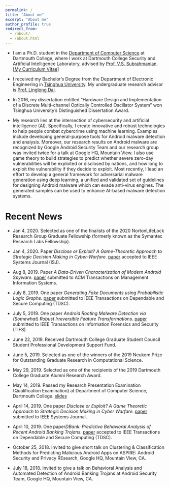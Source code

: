 ```yaml
---
permalink: /
title: "About me"
excerpt: "About me"
author_profile: true
redirect_from: 
  - /about/
  - /about.html
---
```



* I am a Ph.D. student in the [Department of Computer Science](https://web.cs.dartmouth.edu/) at Dartmouth College, where I work at Dartmouth College Security and Artificial Intelligence Laboratory, advised by [Prof. V.S. Subrahmanian](http://home.cs.dartmouth.edu/~vs//). [[My Curriculum Vitae]](http://qian-han.github.io/files/Qian_Han_CV.pdf)
* I received my Bachelor’s Degree from the Department of Electronic Engineering in [Tsinghua University](http://www.tsinghua.edu.cn/publish/thu2018en/index.html). My undergraduate research advisor is [Prof. Linglong Dai](http://oa.ee.tsinghua.edu.cn/dailinglong/). 
* In 2016, my dissertation entitled “Hardware Design and Implementation of a Discrete Multi-channel Optically Controlled Oscillator System” won Tsinghua University’s Distinguished Dissertation Award.

* My research lies at the intersection of cybersecurity and artificial intelligence (AI). Specifically, I create innovative and robust technologies to help people combat cybercrime using machine learning. Examples include developing general-purpose tools for Android malware detection and analysis. Moreover, our research results on Android malware are recognized by Google Android Security Team and our research group was invited twice for a talk at Google HQ, Mountain View. I also use game theory to build strategies to predict whether severe zero-day vulnerabilities will be exploited or disclosed by nations, and how long to exploit the vulnerability if they decide to exploit. Most recently, I lead an effort to develop a general framework for adversarial malware generation using deep learning, a unified and validated set of guidelines for designing Android malware which can evade anti-virus engines. The generated samples can be used to enhance AI-based malware detection systems.


# Recent News

* Jan 4, 2020. Selected as one of the finalists of the 2020 NortonLifeLock Research Group Graduate Fellowship (formerly known as the Symantec Research Labs Fellowship).

* Jan 4, 2020. Paper <i>Disclose or Exploit? A Game-Theoretic Approach to Strategic Decision Making in Cyber-Warfare.</i> [paper](https://qian-han.github.io/files/DiscX.pdf) accepted to IEEE Systems Journal (ISJ).

* Aug 8, 2019. Paper <i>A Data-Driven Characterization of Modern Android Spyware.</i> [paper]() submitted to ACM Transactions on Management Information Systems.

* July 8, 2019. One paper <i>Generating Fake Documents using Probabilistic Logic Graphs.</i> [paper](https://qian-han.github.io/files/Fake_PLGs.pdf) submitted to IEEE Transactions on Dependable and Secure Computing (TDSC).

* July 5, 2019. One paper <i>Android Rooting Malware Detection via (Somewhat) Robust Irreversible Feature Transformations.</i> [paper](https://qian-han.github.io/files/FARM.pdf) submitted to IEEE Transactions on Information Forensics and Security (TIFS).

* June 22, 2019. Received Dartmouth College Graduate Student Council Student Professional Development Support Fund.

* June 5, 2019. Selected as one of the winners of the 2019 Neukom Prize for Outstanding Graduate Research in Computational Science.

* May 29, 2019. Selected as one of the recipients of the 2019 Dartmouth College Graduate Alumni Research Award.

* May 14, 2019. Passed my Research Presentation Examination (Qualification Examination) at Department of Computer Science, Dartmouth College. [slides](https://qian-han.github.io/files/RPE.pdf)

* April 14, 2019. One paper <i>Disclose or Exploit? A Game Theoretic Approach to Strategic Decision Making in Cyber Warfare.</i> [paper](https://qian-han.github.io/files/EOD.pdf) submitted to IEEE Systems Journal.

* April 10, 2019. One paper<i>DBank: Predictive Behavioral Analysis of Recent Android Banking Trojans.</i> [paper](https://ieeexplore.ieee.org/document/8684321) accepted to IEEE Transactions on Dependable and Secure Computing (TDSC).

* October 25, 2018. Invited to give short talk on Clustering & Classification Methods for Predicting Malicious Android Apps on ASPIRE: Android Security and PrIvacy REsearch, Google HQ, Mountain View, CA.

* July 18, 2018. Invited to give a talk on Behavioral Analysis and Automated Detection of Android Banking Trojans at Android Security Team, Google HQ, Mountain View, CA.
